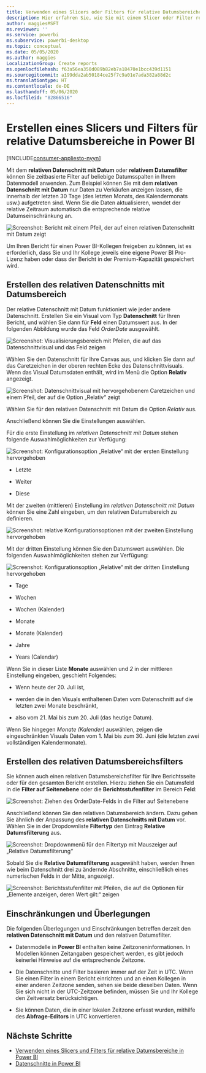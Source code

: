 ```yaml
---
title: Verwenden eines Slicers oder Filters für relative Datumsbereiche in Power BI
description: Hier erfahren Sie, wie Sie mit einem Slicer oder Filter relative Datumsbereiche in Power BI einschränken.
author: maggiesMSFT
ms.reviewer: ''
ms.service: powerbi
ms.subservice: powerbi-desktop
ms.topic: conceptual
ms.date: 05/05/2020
ms.author: maggies
LocalizationGroup: Create reports
ms.openlocfilehash: f63a56ea350d089b82eb7a18470e1bcc439d1151
ms.sourcegitcommit: a199dda2ab50184ce25f7c9a01e7ada382a88d2c
ms.translationtype: HT
ms.contentlocale: de-DE
ms.lasthandoff: 05/06/2020
ms.locfileid: "82866516"
---
```

# <a name="creating-a-relative-date-slicer-and-filter-in-power-bi"></a>Erstellen eines Slicers und Filters für relative Datumsbereiche in Power BI

[!INCLUDE[consumer-appliesto-nyyn](../includes/consumer-appliesto-nyyn.md)]

Mit dem **relativen Datenschnitt mit Datum** oder **relativem Datumsfilter** können Sie zeitbasierte Filter auf beliebige Datumsspalten in Ihrem Datenmodell anwenden. Zum Beispiel können Sie mit dem **relativen Datenschnitt mit Datum** nur Daten zu Verkäufen anzeigen lassen, die innerhalb der letzten 30 Tage (des letzten Monats, des Kalendermonats usw.) aufgetreten sind. Wenn Sie die Daten aktualisieren, wendet der relative Zeitraum automatisch die entsprechende relative Datumseinschränkung an.

![Screenshot: Bericht mit einem Pfeil, der auf einen relativen Datenschnitt mit Datum zeigt](media/desktop-slicer-filter-date-range/relative-date-range-slicer-filter-01.png)

Um Ihren Bericht für einen Power BI-Kollegen freigeben zu können, ist es erforderlich, dass Sie und Ihr Kollege jeweils eine eigene Power BI Pro-Lizenz haben oder dass der Bericht in der Premium-Kapazität gespeichert wird.

## <a name="create-the-relative-date-range-slicer"></a>Erstellen des relativen Datenschnitts mit Datumsbereich

Der relative Datenschnitt mit Datum funktioniert wie jeder andere Datenschnitt. Erstellen Sie ein Visual vom Typ **Datenschnitt** für Ihren Bericht, und wählen Sie dann für **Feld** einen Datumswert aus. In der folgenden Abbildung wurde das Feld *OrderDate* ausgewählt.

![Screenshot: Visualisierungsbereich mit Pfeilen, die auf das Datenschnittvisual und das Feld zeigen](media/desktop-slicer-filter-date-range/relative-date-range-slicer-filter-02.png)

Wählen Sie den Datenschnitt für Ihre Canvas aus, und klicken Sie dann auf das Caretzeichen in der oberen rechten Ecke des Datenschnittvisuals. Wenn das Visual Datumsdaten enthält, wird im Menü die Option **Relativ** angezeigt.

![Screenshot: Datenschnittvisual mit hervorgehobenem Caretzeichen und einem Pfeil, der auf die Option „Relativ“ zeigt](media/desktop-slicer-filter-date-range/relative-date-range-slicer-filter-03.png)

Wählen Sie für den relativen Datenschnitt mit Datum die Option *Relativ* aus.

Anschließend können Sie die Einstellungen auswählen.

Für die erste Einstellung im *relativen Datenschnitt mit Datum* stehen folgende Auswahlmöglichkeiten zur Verfügung:

![Screenshot: Konfigurationsoption „Relative“ mit der ersten Einstellung hervorgehoben](media/desktop-slicer-filter-date-range/relative-date-range-slicer-filter-04.png)

* Letzte

* Weiter

* Diese

Mit der zweiten (mittleren) Einstellung im *relativen Datenschnitt mit Datum* können Sie eine Zahl eingeben, um den relativen Datumsbereich zu definieren.

![Screenshot: relative Konfigurationsoptionen mit der zweiten Einstellung hervorgehoben](media/desktop-slicer-filter-date-range/relative-date-range-slicer-filter-04a.png)

Mit der dritten Einstellung können Sie den Datumswert auswählen. Die folgenden Auswahlmöglichkeiten stehen zur Verfügung:

![Screenshot: Konfigurationsoption „Relative“ mit der dritten Einstellung hervorgehoben](media/desktop-slicer-filter-date-range/relative-date-range-slicer-filter-05.png)

* Tage

* Wochen

* Wochen (Kalender)

* Monate

* Monate (Kalender)

* Jahre

* Years (Calendar)

Wenn Sie in dieser Liste **Monate** auswählen und *2* in der mittleren Einstellung eingeben, geschieht Folgendes:

* Wenn heute der 20. Juli ist,

* werden die in den Visuals enthaltenen Daten vom Datenschnitt auf die letzten zwei Monate beschränkt,

* also vom 21. Mai bis zum 20. Juli (das heutige Datum).

Wenn Sie hingegen *Monate (Kalender)* auswählen, zeigen die eingeschränkten Visuals Daten vom 1. Mai bis zum 30. Juni (die letzten zwei vollständigen Kalendermonate).

## <a name="create-the-relative-date-range-filter"></a>Erstellen des relativen Datumsbereichsfilters

Sie können auch einen relativen Datumsbereichsfilter für Ihre Berichtsseite oder für den gesamten Bericht erstellen. Hierzu ziehen Sie ein Datumsfeld in die **Filter auf Seitenebene** oder die **Berichtsstufenfilter** im Bereich **Feld**:

![Screenshot: Ziehen des OrderDate-Felds in die Filter auf Seitenebene](media/desktop-slicer-filter-date-range/relative-date-range-slicer-filter-06.png)

Anschließend können Sie den relativen Datumsbereich ändern. Dazu gehen Sie ähnlich der Anpassung des **relativen Datenschnitts mit Datum** vor. Wählen Sie in der Dropdownliste **Filtertyp** den Eintrag **Relative Datumsfilterung** aus.

![Screenshot: Dropdownmenü für den Filtertyp mit Mauszeiger auf „Relative Datumsfilterung“](media/desktop-slicer-filter-date-range/relative-date-range-slicer-filter-07.png)

Sobald Sie die **Relative Datumsfilterung** ausgewählt haben, werden Ihnen wie beim Datenschnitt drei zu ändernde Abschnitte, einschließlich eines numerischen Felds in der Mitte, angezeigt.

![Screenshot: Berichtsstufenfilter mit Pfeilen, die auf die Optionen für „Elemente anzeigen, deren Wert gilt:“ zeigen](media/desktop-slicer-filter-date-range/relative-date-range-slicer-filter-08.png)

## <a name="limitations-and-considerations"></a>Einschränkungen und Überlegungen

Die folgenden Überlegungen und Einschränkungen betreffen derzeit den **relativen Datenschnitt mit Datum** und den relativen Datumsfilter.

* Datenmodelle in **Power BI** enthalten keine Zeitzoneninformationen. In Modellen können Zeitangaben gespeichert werden, es gibt jedoch keinerlei Hinweise auf die entsprechende Zeitzone.

* Die Datenschnitte und Filter basieren immer auf der Zeit in UTC. Wenn Sie einen Filter in einem Bericht einrichten und an einen Kollegen in einer anderen Zeitzone senden, sehen sie beide dieselben Daten. Wenn Sie sich nicht in der UTC-Zeitzone befinden, müssen Sie und Ihr Kollege den Zeitversatz berücksichtigen.

* Sie können Daten, die in einer lokalen Zeitzone erfasst wurden, mithilfe des **Abfrage-Editors** in UTC konvertieren.

## <a name="next-steps"></a>Nächste Schritte

- [Verwenden eines Slicers und Filters für relative Datumsbereiche in Power BI](desktop-slicer-filter-date-range.md)
- [Datenschnitte in Power BI](power-bi-visualization-slicers.md)
